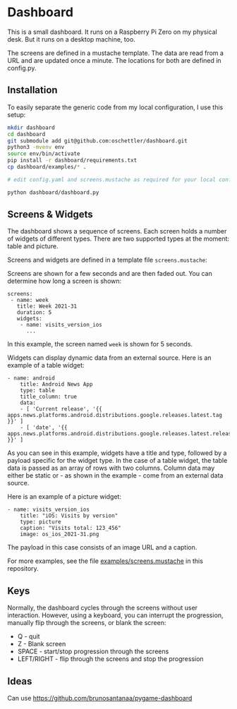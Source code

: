 # Dashboard

This is a small dashboard. It runs on a Raspberry Pi Zero on my physical desk. But it runs on a desktop machine, too.

The screens are defined in a mustache template. The data are read from a URL and are updated once a minute.
The locations for both are defined in config.py.

## Installation

To easily separate the generic code from my local configuration, I use this setup:

````bash
mkdir dashboard
cd dashboard
git submodule add git@github.com:oschettler/dashboard.git
python3 -mvenv env
source env/bin/activate
pip install -r dashboard/requirements.txt
cp dashboard/examples/* .

# edit config.yaml and screens.mustache as required for your local configuration

python dashboard/dashboard.py
````

## Screens & Widgets

The dashboard shows a sequence of screens. Each screen holds a number of widgets of different types. There are two supported types at the moment: table and picture.

Screens and widgets are defined in a template file `screens.mustache`:

Screens are shown for a few seconds and are then faded out. You can determine how long a screen is shown:

````
screens:
 - name: week
   title: Week 2021-31
   duration: 5
   widgets:
    - name: visits_version_ios
      ...
````

In this example, the screen named `week` is shown for 5 seconds.

Widgets can display dynamic data from an external source. Here is an example of a table widget:

````
- name: android
    title: Android News App
    type: table
    title_column: true
    data:
    - [ 'Current release', '{{ apps.news.platforms.android.distributions.google.releases.latest.tag }}' ]
    - [ 'date', '{{ apps.news.platforms.android.distributions.google.releases.latest.release_date }}' ]
````

As you can see in this example, widgets have a title and type, followed by a payload specific for the widget type. In the case of a table widget, the table data is passed as an array of rows with two columns. Column data may either be static or - as shown in the example - come from an external data source.

Here is an example of a picture widget:

````
- name: visits_version_ios
    title: "iOS: Visits by version"
    type: picture
    caption: "Visits total: 123_456"
    image: os_ios_2021-31.png
````

The payload in this case consists of an image URL and a caption.

For more examples, see the file [examples/screens.mustache](examples/screens.mustache) in this repository.

## Keys

Normally, the dashboard cycles through the screens without user interaction. However, using a keyboard, you can interrupt the progression, manually flip through the screens, or blank the screen:

* Q - quit
* Z - Blank screen
* SPACE - start/stop progression through the screens
* LEFT/RIGHT - flip through the screens and stop the progression

## Ideas

Can use https://github.com/brunosantanaa/pygame-dashboard

